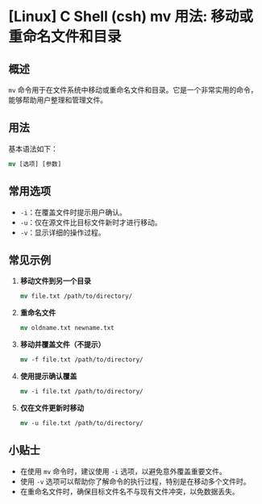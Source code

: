 # [Linux] C Shell (csh) mv 用法: 移动或重命名文件和目录

## 概述
`mv` 命令用于在文件系统中移动或重命名文件和目录。它是一个非常实用的命令，能够帮助用户整理和管理文件。

## 用法
基本语法如下：
```csh
mv [选项] [参数]
```

## 常用选项
- `-i`：在覆盖文件时提示用户确认。
- `-u`：仅在源文件比目标文件新时才进行移动。
- `-v`：显示详细的操作过程。

## 常见示例
1. **移动文件到另一个目录**
   ```csh
   mv file.txt /path/to/directory/
   ```

2. **重命名文件**
   ```csh
   mv oldname.txt newname.txt
   ```

3. **移动并覆盖文件（不提示）**
   ```csh
   mv -f file.txt /path/to/directory/
   ```

4. **使用提示确认覆盖**
   ```csh
   mv -i file.txt /path/to/directory/
   ```

5. **仅在文件更新时移动**
   ```csh
   mv -u file.txt /path/to/directory/
   ```

## 小贴士
- 在使用 `mv` 命令时，建议使用 `-i` 选项，以避免意外覆盖重要文件。
- 使用 `-v` 选项可以帮助你了解命令的执行过程，特别是在移动多个文件时。
- 在重命名文件时，确保目标文件名不与现有文件冲突，以免数据丢失。